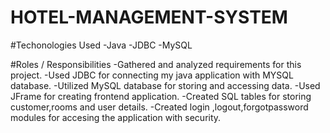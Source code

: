# HOTEL-MANAGEMENT-SYSTEM

#Techonologies Used
-Java
-JDBC
-MySQL

#Roles / Responsibilities 
-Gathered and analyzed requirements for this project.
-Used JDBC for connecting my java application with MYSQL database.
-Utilized MySQL database for storing and accessing data.
-Used JFrame for creating frontend application.
-Created SQL tables for storing customer,rooms and user details.
-Created login ,logout,forgotpassword modules for accesing the application with security. 
